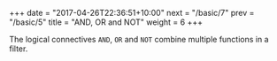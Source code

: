 +++
date = "2017-04-26T22:36:51+10:00"
next = "/basic/7"
prev = "/basic/5"
title = "AND, OR and NOT"
weight = 6
+++

The logical connectives `AND`, `OR` and `NOT` combine multiple functions in
a filter.

